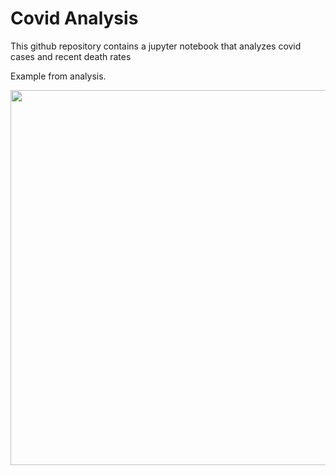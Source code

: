 # Covid Analysis

This github repository contains a jupyter notebook that analyzes covid cases and recent death rates

Example from analysis.

<img src="weekly_deaths_nyc.mp4" width="600">


